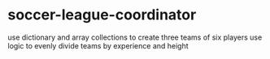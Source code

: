 # soccer-league-coordinator
use dictionary and array collections to create three teams of six players
use logic to evenly divide teams by experience and height
